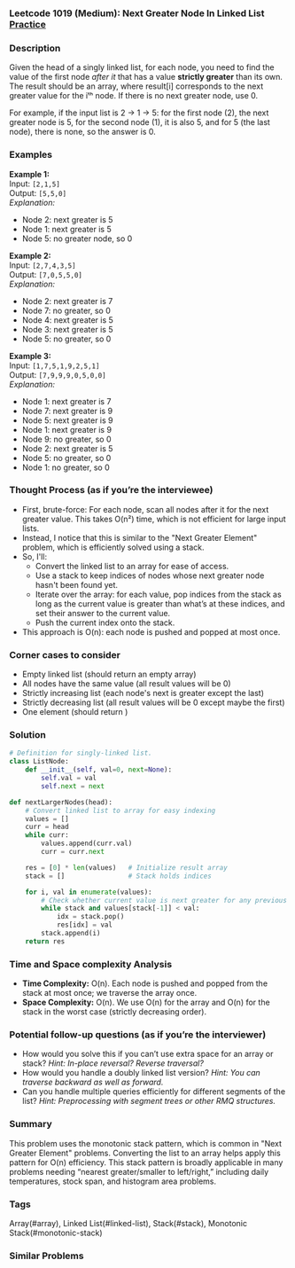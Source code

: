 ### Leetcode 1019 (Medium): Next Greater Node In Linked List [Practice](https://leetcode.com/problems/next-greater-node-in-linked-list)

### Description  
Given the head of a singly linked list, for each node, you need to find the value of the first node *after it* that has a value **strictly greater** than its own. The result should be an array, where result[i] corresponds to the next greater value for the iᵗʰ node. If there is no next greater node, use 0.

For example, if the input list is 2 → 1 → 5: for the first node (2), the next greater node is 5, for the second node (1), it is also 5, and for 5 (the last node), there is none, so the answer is 0.  

### Examples  

**Example 1:**  
Input: `[2,1,5]`  
Output: `[5,5,0]`  
*Explanation:*
- Node 2: next greater is 5
- Node 1: next greater is 5
- Node 5: no greater node, so 0

**Example 2:**  
Input: `[2,7,4,3,5]`  
Output: `[7,0,5,5,0]`  
*Explanation:*
- Node 2: next greater is 7  
- Node 7: no greater, so 0  
- Node 4: next greater is 5  
- Node 3: next greater is 5  
- Node 5: no greater, so 0

**Example 3:**  
Input: `[1,7,5,1,9,2,5,1]`  
Output: `[7,9,9,9,0,5,0,0]`  
*Explanation:*
- Node 1: next greater is 7  
- Node 7: next greater is 9  
- Node 5: next greater is 9  
- Node 1: next greater is 9  
- Node 9: no greater, so 0  
- Node 2: next greater is 5  
- Node 5: no greater, so 0  
- Node 1: no greater, so 0  

### Thought Process (as if you’re the interviewee)  
- First, brute-force: For each node, scan all nodes after it for the next greater value. This takes O(n²) time, which is not efficient for large input lists.
- Instead, I notice that this is similar to the "Next Greater Element" problem, which is efficiently solved using a stack.
- So, I'll:
  - Convert the linked list to an array for ease of access.
  - Use a stack to keep indices of nodes whose next greater node hasn't been found yet.
  - Iterate over the array: for each value, pop indices from the stack as long as the current value is greater than what’s at these indices, and set their answer to the current value.
  - Push the current index onto the stack.
- This approach is O(n): each node is pushed and popped at most once.

### Corner cases to consider  
- Empty linked list (should return an empty array)
- All nodes have the same value (all result values will be 0)
- Strictly increasing list (each node's next is greater except the last)
- Strictly decreasing list (all result values will be 0 except maybe the first)
- One element (should return )

### Solution

```python
# Definition for singly-linked list.
class ListNode:
    def __init__(self, val=0, next=None):
        self.val = val
        self.next = next

def nextLargerNodes(head):
    # Convert linked list to array for easy indexing
    values = []
    curr = head
    while curr:
        values.append(curr.val)
        curr = curr.next

    res = [0] * len(values)   # Initialize result array
    stack = []                # Stack holds indices

    for i, val in enumerate(values):
        # Check whether current value is next greater for any previous node
        while stack and values[stack[-1]] < val:
            idx = stack.pop()
            res[idx] = val
        stack.append(i)
    return res
```

### Time and Space complexity Analysis  

- **Time Complexity:** O(n). Each node is pushed and popped from the stack at most once; we traverse the array once.
- **Space Complexity:** O(n). We use O(n) for the array and O(n) for the stack in the worst case (strictly decreasing order).

### Potential follow-up questions (as if you’re the interviewer)  

- How would you solve this if you can’t use extra space for an array or stack?
  *Hint: In-place reversal? Reverse traversal?*
- How would you handle a doubly linked list version?
  *Hint: You can traverse backward as well as forward.*
- Can you handle multiple queries efficiently for different segments of the list?
  *Hint: Preprocessing with segment trees or other RMQ structures.*

### Summary
This problem uses the monotonic stack pattern, which is common in "Next Greater Element" problems. Converting the list to an array helps apply this pattern for O(n) efficiency. This stack pattern is broadly applicable in many problems needing “nearest greater/smaller to left/right,” including daily temperatures, stock span, and histogram area problems.

### Tags
Array(#array), Linked List(#linked-list), Stack(#stack), Monotonic Stack(#monotonic-stack)

### Similar Problems
